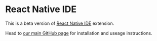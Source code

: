 # React Native IDE

This is a beta version of [React Native IDE](https://ide.swmansion.com) extension.

Head to [our main GitHub page](https://github.com/software-mansion/react-native-ide) for installation and useage instructions.
